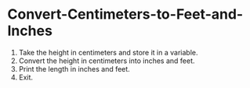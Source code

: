 # Convert-Centimeters-to-Feet-and-Inches
1. Take the height in centimeters and store it in a variable.
2. Convert the height in centimeters into inches and feet.
3. Print the length in inches and feet.
4. Exit.
